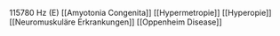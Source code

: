 115780 Hz (E)
[[Amyotonia Congenita]]
[[Hypermetropie]]
[[Hyperopie]]
[[Neuromuskuläre Erkrankungen]]
[[Oppenheim Disease]]